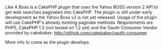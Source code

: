 Like A Boss is a CakePHP plugin that uses the Yahoo BOSS version 2 API to get web searches paginated into CakePHP.
The plugin is still under early development as the Yahoo Boss v2 is not yet released. Usage of the plugin will use CakePHP's already existing paginate methods. Requirements are PHP5, CakePHP 1.3 (not tested on 1.2 yet) and the Oauth Consumer Vendor provided by cakebaker: http://github.com/cakebaker/oauth-consumer

More info to come as the plugin develops.